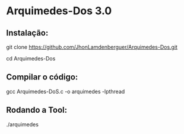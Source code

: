 # Arquimedes-Dos 3.0

## Instalação:
git clone https://github.com/JhonLamdenberguer/Arquimedes-Dos.git

cd Arquimedes-Dos

## Compilar o código:
gcc Arquimedes-DoS.c -o arquimedes -lpthread

## Rodando a Tool:
./arquimedes
